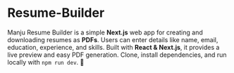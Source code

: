 # Resume-Builder
Manju Resume Builder is a simple **Next.js** web app for creating and downloading resumes as **PDFs**. Users can enter details like name, email, education, experience, and skills. Built with **React &amp; Next.js**, it provides a live preview and easy PDF generation. Clone, install dependencies, and run locally with `npm run dev`. 🚀
